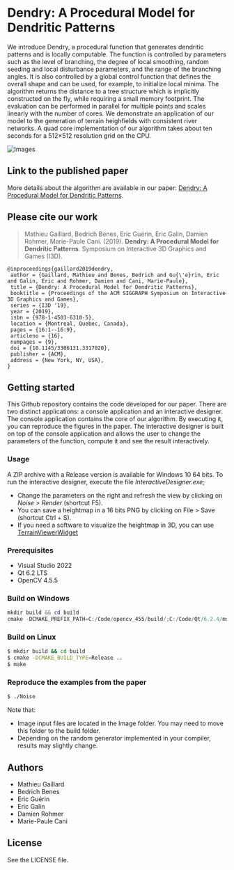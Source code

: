 # Dendry: A Procedural Model for Dendritic Patterns
We introduce Dendry, a procedural function that generates dendritic patterns and is locally computable. The function is controlled by parameters such as the level of branching, the degree of local smoothing, random seeding and local disturbance parameters, and the range of the branching angles. It is also controlled by a global control function that defines the overall shape and can be used, for example, to initialize local minima. The algorithm returns the distance to a tree structure which is implicitly constructed on the fly, while requiring a small memory footprint. The evaluation can be performed in parallel for multiple points and scales linearly with the number of cores. We demonstrate an application of our model to the generation of terrain heighfields with consistent river networks. A quad core implementation of our algorithm takes about ten seconds for a 512×512 resolution grid on the CPU.

![Images](Images/rendering.jpg "Screenshot of terrains generated using our method")

## Link to the published paper

More details about the algorithm are available in our paper: [Dendry: A Procedural Model for Dendritic Patterns](https://www.doi.org/10.1145/3306131.3317020).

## Please cite our work

> Mathieu Gaillard, Bedrich Benes, Eric Guérin, Eric Galin, Damien Rohmer, Marie-Paule Cani. (2019). **Dendry: A Procedural Model for Dendritic Patterns**. Symposium on Interactive 3D Graphics and Games (I3D).

```
@inproceedings{gaillard2019dendry,
 author = {Gaillard, Mathieu and Benes, Bedrich and Gu{\'e}rin, Eric and Galin, Eric and Rohmer, Damien and Cani, Marie-Paule},
 title = {Dendry: A Procedural Model for Dendritic Patterns},
 booktitle = {Proceedings of the ACM SIGGRAPH Symposium on Interactive 3D Graphics and Games},
 series = {I3D '19},
 year = {2019},
 isbn = {978-1-4503-6310-5},
 location = {Montreal, Quebec, Canada},
 pages = {16:1--16:9},
 articleno = {16},
 numpages = {9},
 doi = {10.1145/3306131.3317020},
 publisher = {ACM},
 address = {New York, NY, USA},
}
```

## Getting started

This Github repository contains the code developed for our paper. There are two distinct applications: a console application and an interactive designer. The console application contains the core of our algorithm. By executing it, you can reproduce the figures in the paper. The interactive designer is built on top of the console application and allows the user to change the parameters of the function, compute it and see the result interactively.

### Usage

A ZIP archive with a Release version is available for Windows 10 64 bits. To run the interactive designer, execute the file *InteractiveDesigner.exe*;

* Change the parameters on the right and refresh the view by clicking on *Noise > Render* (shortcut F5).
* You can save a heightmap in a 16 bits PNG by clicking on File > Save (shortcut Ctrl + S).
* If you need a software to visualize the heightmap in 3D, you can use [TerrainViewerWidget](https://github.com/mgaillard/TerrainViewerWidget "Go to the GitHub project TerrainViewerWidget")

### Prerequisites

- Visual Studio 2022
- Qt 6.2 LTS
- OpenCV 4.5.5

### Build on Windows

```Powershell
mkdir build && cd build
cmake -DCMAKE_PREFIX_PATH=C:/Code/opencv_455/build/;C:/Code/Qt/6.2.4/msvc2019_64 ..
```

### Build on Linux
```bash
$ mkdir build && cd build
$ cmake -DCMAKE_BUILD_TYPE=Release ..
$ make
```

### Reproduce the examples from the paper
```bash
$ ./Noise
```

Note that:
- Image input files are located in the Image folder. You may need to move this folder to the build folder.
- Depending on the random generator implemented in your compiler, results may slightly change.

## Authors

- Mathieu Gaillard
- Bedrich Benes
- Eric Guérin
- Eric Galin
- Damien Rohmer
- Marie-Paule Cani

## License

See the LICENSE file.
